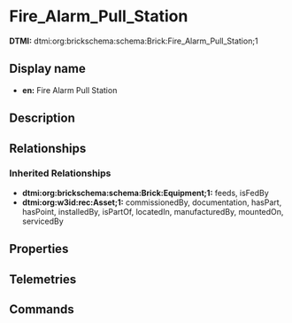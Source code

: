 # Fire_Alarm_Pull_Station
**DTMI:** dtmi:org:brickschema:schema:Brick:Fire_Alarm_Pull_Station;1
## Display name
- **en:** Fire Alarm Pull Station
## Description
## Relationships
### Inherited Relationships
* **dtmi:org:brickschema:schema:Brick:Equipment;1:** feeds, isFedBy
* **dtmi:org:w3id:rec:Asset;1:** commissionedBy, documentation, hasPart, hasPoint, installedBy, isPartOf, locatedIn, manufacturedBy, mountedOn, servicedBy
## Properties
## Telemetries
## Commands
